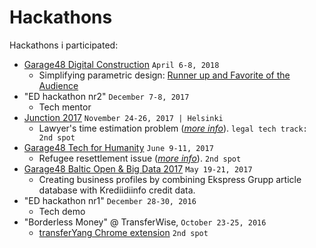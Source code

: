 # Hackathons

Hackathons i participated:

 * [Garage48 Digital Construction](http://garage48.org/events/garage48-digital-construction) `April 6-8, 2018`
      - Simplifying parametric design: [Runner up and Favorite of the Audience](https://twitter.com/garage48/status/983022653387702273)
 * "ED hackathon nr2" `December 7-8, 2017`
      - Tech mentor 
 * [Junction 2017](https://hackjunction.com/) `November 24-26, 2017 | Helsinki` 
      - Lawyer's time estimation problem (*[more info](https://devpost.com/software/legal-timer)*). `legal tech track: 2nd spot`
 * [Garage48 Tech for Humanity](http://garage48.org/events/garage48-tech-for-humanity) `June 9-11, 2017`
      - Refugee resettlement issue (*[more info](https://settlebetter.eu/)*). `2nd spot`
 * [Garage48 Baltic Open & Big Data 2017](http://garage48.org/events/balticopenbigdata2017) `May 19-21, 2017`
      - Creating business profiles by combining Ekspress Grupp article database with Krediidiinfo credit data.
 * "ED hackathon nr1" `December 28-30, 2016`
      - Tech demo
 * "Borderless Money" @ TransferWise, `October 23-25, 2016`
      - [transferYang Chrome extension](https://github.com/eritikass/transferYang/) `2nd spot`

